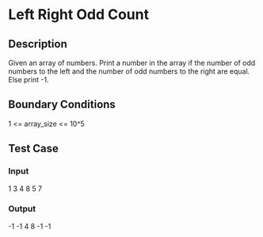 # Left Right Odd Count

## Description

Given an array of numbers. Print a number in the array if the number of odd numbers to the left and the number of odd numbers to the right are equal. Else print -1.

## Boundary Conditions

1 <= array_size <= 10^5

## Test Case

### Input

1 3 4 8 5 7

### Output

-1 -1 4 8 -1 -1
